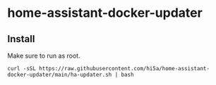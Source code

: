 # home-assistant-docker-updater #

## Install ##

Make sure to run as root.

`curl -sSL https://raw.githubusercontent.com/hi5a/home-assistant-docker-updater/main/ha-updater.sh | bash`
